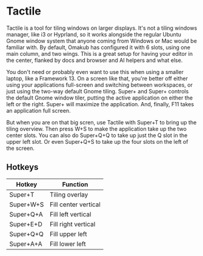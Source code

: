 # Tactile

Tactile is a tool for tiling windows on larger displays. It's not a tiling windows manager, like i3 or Hyprland,
so it works alongside the regular Ubuntu Gnome window system that anyone coming from Windows or Mac would be 
familiar with. By default, Omakub has configured it with 6 slots, using one main column, and two wings. This is
a great setup for having your editor in the center, flanked by docs and browser and AI helpers and what else.

You don't need or probably even want to use this when using a smaller laptop, like a Framework 13. On a screen 
like that, you're better off either using your applications full-screen and switching between workspaces, or 
just using the two-way default Gnome tiling. Super+<arrow left> and Super+<arrow right> controls the default 
Gnome window tiler, putting the active application on either the left or the right. Super+<arrow up> will 
maximize the application. And, finally, F11 takes an application full screen.

But when you are on that big scren, use Tactile with Super+T to bring up the tiling overview. Then press W+S 
to make the application take up the two center slots. You can also do Super+Q+Q to take up just the Q slot in 
the upper left slot. Or even Super+Q+S to take up the four slots on the left of the screen.

## Hotkeys

| Hotkey        | Function             |
| ------------- | -------------------- |
| Super+T       | Tiling overlay       |
| Super+W+S     | Fill center vertical |
| Super+Q+A     | Fill left vertical   |
| Super+E+D     | Fill right vertical  |
| Super+Q+Q     | Fill upper left      |
| Super+A+A     | Fill lower left      |

